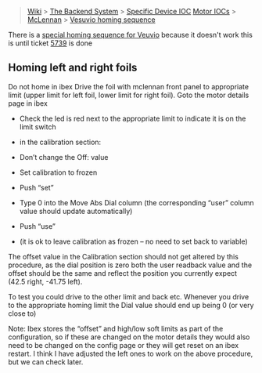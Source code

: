 > [Wiki](Home) > [The Backend System](The-Backend-System) > [Specific Device IOC](Specific-Device-IOC)
 > [Motor IOCs](Motor-IOCs) > [McLennan](McLennan-motors) > [Vesuvio homing sequence](Vesuvio-homing-sequence)

There is a [special homing sequence for Veuvio](Vesuvio-homing-sequence) because it doesn't work this is until ticket [5739](https://github.com/ISISComputingGroup/IBEX/issues/5739) is done

## Homing left and right foils

Do not home in ibex
Drive the foil with mclennan front panel to appropriate limit (upper limit for left foil, lower limit for right foil). 
Goto the motor details page in ibex

-	Check the led is red next to the appropriate limit to indicate it is on the limit switch 

-	in the calibration section:
-	Don’t change the Off: value 
-	Set calibration to frozen
-	Push “set”
-	Type 0 into the Move Abs Dial column (the corresponding “user” column value should update automatically)
-	Push “use”
-	(it is ok to leave calibration as frozen – no need to set back to variable)

The offset value in the Calibration section should not get altered by this procedure, as the dial position is zero both the user readback value and the offset should be the same and reflect the position you currently expect (42.5 right, -41.75 left). 

To test you could drive to the other limit and back etc. Whenever you drive to the  appropriate homing limit the Dial value should end up being 0 (or very close to)

Note: Ibex stores the “offset” and high/low soft limits as part of the configuration, so if these are changed on the motor details they would also need to be changed on the config page or they will get reset on an ibex restart. I think I have adjusted the left ones to work on the above procedure, but we can check later.


